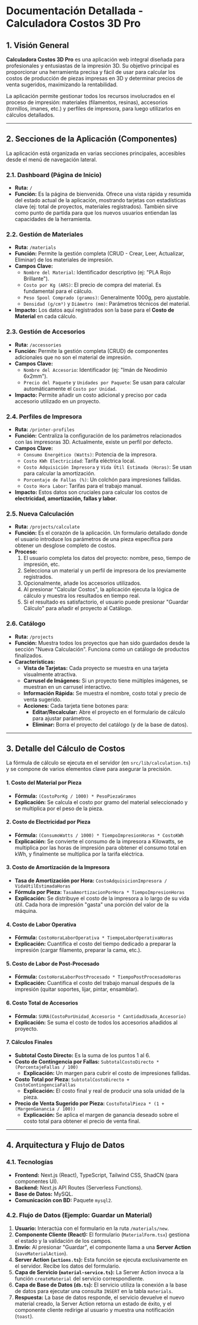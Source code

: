 
# Documentación Detallada - Calculadora Costos 3D Pro

## 1. Visión General

**Calculadora Costos 3D Pro** es una aplicación web integral diseñada para profesionales y entusiastas de la impresión 3D. Su objetivo principal es proporcionar una herramienta precisa y fácil de usar para calcular los costos de producción de piezas impresas en 3D y determinar precios de venta sugeridos, maximizando la rentabilidad.

La aplicación permite gestionar todos los recursos involucrados en el proceso de impresión: materiales (filamentos, resinas), accesorios (tornillos, imanes, etc.) y perfiles de impresora, para luego utilizarlos en cálculos detallados.

---

## 2. Secciones de la Aplicación (Componentes)

La aplicación está organizada en varias secciones principales, accesibles desde el menú de navegación lateral.

### 2.1. Dashboard (Página de Inicio)
- **Ruta:** `/`
- **Función:** Es la página de bienvenida. Ofrece una vista rápida y resumida del estado actual de la aplicación, mostrando tarjetas con estadísticas clave (ej: total de proyectos, materiales registrados). También sirve como punto de partida para que los nuevos usuarios entiendan las capacidades de la herramienta.

### 2.2. Gestión de Materiales
- **Ruta:** `/materials`
- **Función:** Permite la gestión completa (CRUD - Crear, Leer, Actualizar, Eliminar) de los materiales de impresión.
- **Campos Clave:**
    - `Nombre del Material`: Identificador descriptivo (ej: "PLA Rojo Brillante").
    - `Costo por Kg (ARS)`: El precio de compra del material. Es fundamental para el cálculo.
    - `Peso Spool Comprado (gramos)`: Generalmente 1000g, pero ajustable.
    - `Densidad (g/cm³)` y `Diámetro (mm)`: Parámetros técnicos del material.
- **Impacto:** Los datos aquí registrados son la base para el **Costo de Material** en cada cálculo.

### 2.3. Gestión de Accesorios
- **Ruta:** `/accessories`
- **Función:** Permite la gestión completa (CRUD) de componentes adicionales que no son el material de impresión.
- **Campos Clave:**
    - `Nombre del Accesorio`: Identificador (ej: "Imán de Neodimio 6x2mm").
    - `Precio del Paquete` y `Unidades por Paquete`: Se usan para calcular automáticamente el `Costo por Unidad`.
- **Impacto:** Permite añadir un costo adicional y preciso por cada accesorio utilizado en un proyecto.

### 2.4. Perfiles de Impresora
- **Ruta:** `/printer-profiles`
- **Función:** Centraliza la configuración de los parámetros relacionados con las impresoras 3D. Actualmente, existe un perfil por defecto.
- **Campos Clave:**
    - `Consumo Energético (Watts)`: Potencia de la impresora.
    - `Costo KWh Electricidad`: Tarifa eléctrica local.
    - `Costo Adquisición Impresora` y `Vida Útil Estimada (Horas)`: Se usan para calcular la amortización.
    - `Porcentaje de Fallas (%)`: Un colchón para impresiones fallidas.
    - `Costo Hora Labor`: Tarifas para el trabajo manual.
- **Impacto:** Estos datos son cruciales para calcular los costos de **electricidad, amortización, fallas y labor**.

### 2.5. Nueva Calculación
- **Ruta:** `/projects/calculate`
- **Función:** Es el corazón de la aplicación. Un formulario detallado donde el usuario introduce los parámetros de una pieza específica para obtener un desglose completo de costos.
- **Proceso:**
    1. El usuario completa los datos del proyecto: nombre, peso, tiempo de impresión, etc.
    2. Selecciona un material y un perfil de impresora de los previamente registrados.
    3. Opcionalmente, añade los accesorios utilizados.
    4. Al presionar "Calcular Costos", la aplicación ejecuta la lógica de cálculo y muestra los resultados en tiempo real.
    5. Si el resultado es satisfactorio, el usuario puede presionar "Guardar Cálculo" para añadir el proyecto al Catálogo.

### 2.6. Catálogo
- **Ruta:** `/projects`
- **Función:** Muestra todos los proyectos que han sido guardados desde la sección "Nueva Calculación". Funciona como un catálogo de productos finalizados.
- **Características:**
    - **Vista de Tarjetas:** Cada proyecto se muestra en una tarjeta visualmente atractiva.
    - **Carrusel de Imágenes:** Si un proyecto tiene múltiples imágenes, se muestran en un carrusel interactivo.
    - **Información Rápida:** Se muestra el nombre, costo total y precio de venta sugerido.
    - **Acciones:** Cada tarjeta tiene botones para:
        - **Editar/Recalcular:** Abre el proyecto en el formulario de cálculo para ajustar parámetros.
        - **Eliminar:** Borra el proyecto del catálogo (y de la base de datos).

---

## 3. Detalle del Cálculo de Costos

La fórmula de cálculo se ejecuta en el servidor (en `src/lib/calculation.ts`) y se compone de varios elementos clave para asegurar la precisión.

#### 1. **Costo del Material por Pieza**
   - **Fórmula:** `(CostoPorKg / 1000) * PesoPiezaGramos`
   - **Explicación:** Se calcula el costo por gramo del material seleccionado y se multiplica por el peso de la pieza.

#### 2. **Costo de Electricidad por Pieza**
   - **Fórmula:** `(ConsumoWatts / 1000) * TiempoImpresionHoras * CostoKWh`
   - **Explicación:** Se convierte el consumo de la impresora a Kilowatts, se multiplica por las horas de impresión para obtener el consumo total en kWh, y finalmente se multiplica por la tarifa eléctrica.

#### 3. **Costo de Amortización de la Impresora**
   - **Tasa de Amortización por Hora:** `CostoAdquisicionImpresora / VidaUtilEstimadaHoras`
   - **Fórmula por Pieza:** `TasaAmortizacionPorHora * TiempoImpresionHoras`
   - **Explicación:** Se distribuye el costo de la impresora a lo largo de su vida útil. Cada hora de impresión "gasta" una porción del valor de la máquina.

#### 4. **Costo de Labor Operativa**
   - **Fórmula:** `CostoHoraLaborOperativa * TiempoLaborOperativaHoras`
   - **Explicación:** Cuantifica el costo del tiempo dedicado a preparar la impresión (cargar filamento, preparar la cama, etc.).

#### 5. **Costo de Labor de Post-Procesado**
   - **Fórmula:** `CostoHoraLaborPostProcesado * TiempoPostProcesadoHoras`
   - **Explicación:** Cuantifica el costo del trabajo manual después de la impresión (quitar soportes, lijar, pintar, ensamblar).

#### 6. **Costo Total de Accesorios**
   - **Fórmula:** `SUMA(CostoPorUnidad_Accesorio * CantidadUsada_Accesorio)`
   - **Explicación:** Se suma el costo de todos los accesorios añadidos al proyecto.

#### 7. **Cálculos Finales**
   - **Subtotal Costo Directo:** Es la suma de los puntos 1 al 6.
   - **Costo de Contingencia por Fallas:** `SubtotalCostoDirecto * (PorcentajeFallas / 100)`
     - **Explicación:** Un margen para cubrir el costo de impresiones fallidas.
   - **Costo Total por Pieza:** `SubtotalCostoDirecto + CostoContingenciaFallas`
     - **Explicación:** El costo final y real de producir una sola unidad de la pieza.
   - **Precio de Venta Sugerido por Pieza:** `CostoTotalPieza * (1 + (MargenGanancia / 100))`
     - **Explicación:** Se aplica el margen de ganancia deseado sobre el costo total para obtener el precio de venta final.

---

## 4. Arquitectura y Flujo de Datos

### 4.1. Tecnologías
- **Frontend:** Next.js (React), TypeScript, Tailwind CSS, ShadCN (para componentes UI).
- **Backend:** Next.js API Routes (Serverless Functions).
- **Base de Datos:** MySQL.
- **Comunicación con BD:** Paquete `mysql2`.

### 4.2. Flujo de Datos (Ejemplo: Guardar un Material)
1. **Usuario:** Interactúa con el formulario en la ruta `/materials/new`.
2. **Componente Cliente (React):** El formulario (`MaterialForm.tsx`) gestiona el estado y la validación de los campos.
3. **Envío:** Al presionar "Guardar", el componente llama a una **Server Action** (`saveMaterialAction`).
4. **Server Action (`actions.ts`):** Esta función se ejecuta exclusivamente en el servidor. Recibe los datos del formulario.
5. **Capa de Servicio (`material-service.ts`):** La Server Action invoca a la función `createMaterial` del servicio correspondiente.
6. **Capa de Base de Datos (`db.ts`):** El servicio utiliza la conexión a la base de datos para ejecutar una consulta `INSERT` en la tabla `materials`.
7. **Respuesta:** La base de datos responde, el servicio devuelve el nuevo material creado, la Server Action retorna un estado de éxito, y el componente cliente redirige al usuario y muestra una notificación (`toast`).
